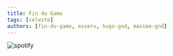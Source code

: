 ```yaml
---
title: Fin du Game
tags: [celeste]
authors: [fin-du-game, exserv, hugo-gnd, maxime-gnd]
---
```


![spotify](https://open.spotify.com/track/4DP7Ump5TBy4f4RL675p00)
